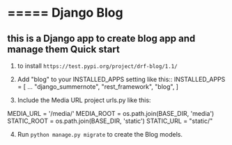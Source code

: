 =====
Django Blog
=====
this is a Django app to create blog app and manage them
Quick start
-----------
1. to install ``https://test.pypi.org/project/drf-blog/1.1/``

2. Add "blog" to your INSTALLED_APPS setting like this::
INSTALLED_APPS = [
        ...
        "django_summernote",
        "rest_framework",
        "blog",
  ]
3. Include the Media URL project urls.py like this:

MEDIA_URL = '/media/'
MEDIA_ROOT = os.path.join(BASE_DIR, 'media')
STATIC_ROOT = os.path.join(BASE_DIR, 'static')
STATIC_URL = "static/"

4. Run ``python manage.py migrate`` to create the Blog models.
